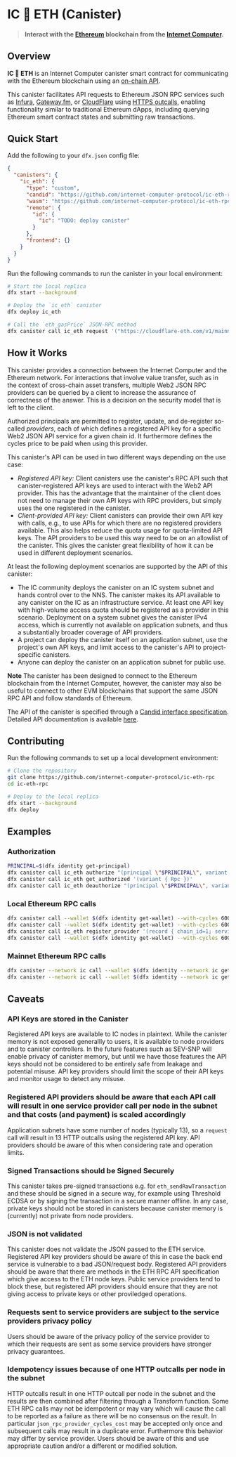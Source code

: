 # IC 🔗 ETH (Canister)

> #### Interact with the [Ethereum](https://ethereum.org/) blockchain from the [Internet Computer](https://internetcomputer.org/).

## Overview

**IC 🔗 ETH** is an Internet Computer canister smart contract for communicating with the Ethereum blockchain using an [on-chain API](./API.md). 

This canister facilitates API requests to Ethereum JSON RPC services such as [Infura](https://www.infura.io/), [Gateway.fm](https://gateway.fm/), or [CloudFlare](https://www.cloudflare.com/en-gb/web3/) using [HTTPS outcalls](https://internetcomputer.org/docs/current/developer-docs/integrations/http_requests/), enabling functionality similar to traditional Ethereum dApps, including querying Ethereum smart contract states and submitting raw transactions.

## Quick Start

Add the following to your `dfx.json` config file:

```json
{
  "canisters": {
    "ic_eth": {
      "type": "custom",
      "candid": "https://github.com/internet-computer-protocol/ic-eth-rpc/releases/latest/download/ic_eth.did",
      "wasm": "https://github.com/internet-computer-protocol/ic-eth-rpc/releases/latest/download/ic_eth_dev.wasm.gz",
      "remote": {
        "id": {
          "ic": "TODO: deploy canister"
        }
      },
      "frontend": {}
    }
  }
}
```

Run the following commands to run the canister in your local environment:

```sh
# Start the local replica
dfx start --background

# Deploy the `ic_eth` canister
dfx deploy ic_eth

# Call the `eth_gasPrice` JSON-RPC method
dfx canister call ic_eth request '("https://cloudflare-eth.com/v1/mainnet", "{\"jsonrpc\":\"2.0\",\"method\":\"eth_gasPrice\",\"params\":[],\"id\":1}", 2048)' --wallet $(dfx identity get-wallet) --with-cycles 600000000
```

## How it Works

This canister provides a connection between the Internet Computer and the Ethereum network. For interactions that involve value transfer, such as in the context of cross-chain asset transfers, multiple Web2 JSON RPC providers can be queried by a client to increase the assurance of correctness of the answer. This is a decision on the security model that is left to the client.

Authorized principals are permitted to register, update, and de-register so-called *providers*, each of which defines a registered API key for a specific Web2 JSON API service for a given chain id. It furthermore defines the cycles price to be paid when using this provider.

This canister's API can be used in two different ways depending on the use case:
* *Registered API key:* Client canisters use the canister's RPC API such that canister-registered API keys are used to interact with the Web2 API provider. This has the advantage that the maintainer of the client does not need to manage their own API keys with RPC providers, but simply uses the one registered in the canister.
* *Client-provided API key:* Client canisters can provide their own API key with calls, e.g., to use APIs for which there are no registered providers available. This also helps reduce the quota usage for quota-limited API keys. The API providers to be used this way need to be on an allowlist of the canister.
This gives the canister great flexibility of how it can be used in different deployment scenarios.

At least the following deployment scenarios are supported by the API of this canister:
* The IC community deploys the canister on an IC system subnet and hands control over to the NNS. The canister makes its API available to any canister on the IC as an infrastructure service. At least one API key with high-volume access quota should be registered as a provider in this scenario. Deployment on a system subnet gives the canister IPv4 access, which is currently not available on application subnets, and thus a substantially broader coverage of API providers.
* A project can deploy the canister itself on an application subnet, use the project's own API keys, and limit access to the canister's API to project-specific canisters.
* Anyone can deploy the canister on an application subnet for public use.

**Note**
The canister has been designed to connect to the Ethereum blockchain from the Internet Computer, however, the canister may also be useful to connect to other EVM blockchains that support the same JSON RPC API and follow standards of Ethereum.

The API of the canister is specified through a [Candid interface specification](./ic_eth.did). Detailed API documentation is available [here](./API.md).

## Contributing

Run the following commands to set up a local development environment:

```bash
# Clone the repository
git clone https://github.com/internet-computer-protocol/ic-eth-rpc
cd ic-eth-rpc

# Deploy to the local replica
dfx start --background
dfx deploy
```

## Examples

### Authorization

```bash
PRINCIPAL=$(dfx identity get-principal)
dfx canister call ic_eth authorize "(principal \"$PRINCIPAL\", variant { Rpc })"
dfx canister call ic_eth get_authorized '(variant { Rpc })'
dfx canister call ic_eth deauthorize "(principal \"$PRINCIPAL\", variant { Rpc })"
```

### Local Ethereum RPC calls
```bash
dfx canister call --wallet $(dfx identity get-wallet) --with-cycles 600000000 ic_eth request '("https://cloudflare-eth.com","{\"jsonrpc\":\"2.0\",\"method\":\"eth_gasPrice\",\"params\":[],\"id\":1}",1000)'
dfx canister call --wallet $(dfx identity get-wallet) --with-cycles 600000000 ic_eth request '("https://ethereum.publicnode.com","{\"jsonrpc\":\"2.0\",\"method\":\"eth_gasPrice\",\"params\":[],\"id\":1}",1000)'
dfx canister call ic_eth register_provider '(record { chain_id=1; service_url="https://cloudflare-eth.com"; api_key="/v1/mainnet"; cycles_per_call=10; cycles_per_message_byte=1; })'
dfx canister call --wallet $(dfx identity get-wallet) --with-cycles 600000000 ic_eth provider_request '(0,"{\"jsonrpc\":\"2.0\",\"method\":\"eth_gasPrice\",\"params\":[],\"id\":1}",1000)'
```

### Mainnet Ethereum RPC calls
```bash
dfx canister --network ic call --wallet $(dfx identity --network ic get-wallet) --with-cycles 600000000 ic_eth request '("https://cloudflare-eth.com","{\"jsonrpc\":\"2.0\",\"method\":\"eth_gasPrice\",\"params\":[],\"id\":1}",1000)'
dfx canister --network ic call --wallet $(dfx identity --network ic get-wallet) --with-cycles 600000000 ic_eth request '("https://ethereum.publicnode.com","{\"jsonrpc\":\"2.0\",\"method\":\"eth_gasPrice\",\"params\":[],\"id\":1}",1000)'
```

## Caveats

### API Keys are stored in the Canister

Registered API keys are available to IC nodes in plaintext.  While the canister memory is not exposed generallly to users, it is available to node providers and to canister controllers.  In the future features such as SEV-SNP will enable privacy of canister memory, but until we have those features the API keys should not be considered to be entirely safe from leakage and potential misuse. API key providers should limit the scope of their API keys and monitor usage to detect any misuse.

### Registered API providers should be aware that each API call will result in one service provider call per node in the subnet and that costs (and payment) is scaled accordingly

Application subnets have some number of nodes (typically 13), so a `request` call will result in 13 HTTP outcalls using the registered API key. API providers should be aware of this when considering rate and operation limits.

### Signed Transactions should be Signed Securely

This canister takes pre-signed transactions e.g. for `eth_sendRawTransaction` and these should be signed in a secure way, for example using Threshold ECDSA or by signing the transaction in a secure manner offline.  In any case, private keys should not be stored in canisters because canister memory is (currently) not private from node providers.

### JSON is not validated

This canister does not validate the JSON passed to the ETH service.  Registered API key providers should be aware of this in case the back end service is vulnerable to a bad JSON/request body.  Registered API providers should be aware that there are methods in the ETH RPC API specification which give access to the ETH node keys.  Public service providers tend to block these, but registered API providers should ensure that they are not giving access to private keys or other proviledged operations.

### Requests sent to service providers are subject to the service providers privacy policy

Users should be aware of the privacy policy of the service provider to which their requests are sent as some service providers have stronger privacy guarantees.

### Idempotency issues because of one HTTP outcalls per node in the subnet

HTTP outcalls result in one HTTP outcall per node in the subnet and the results are then combined after filtering through a Transform function.  Some ETH RPC calls may not be idempotent or may vary which will cause the call to be reported as a failure as there will be no consensus on the result.  In particular `json_rpc_provider_cycles_cost` may be accepted only once and subsequent calls may result in a duplicate error.  Furthermore this behavior may differ by service provider.  Users should be aware of this  and use appropriate caution and/or a different or modified solution.

